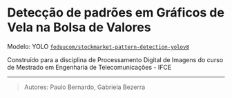 # Detecção de padrões em Gráficos de Vela na Bolsa de Valores

Modelo: YOLO [`foduucom/stockmarket-pattern-detection-yolov8`](https://huggingface.co/foduucom/stockmarket-pattern-detection-yolov8)

Construído para a disciplina de Processamento Digital de Imagens do curso de Mestrado em Engenharia de Telecomunicações - IFCE

---

> Autores: Paulo Bernardo, Gabriela Bezerra


